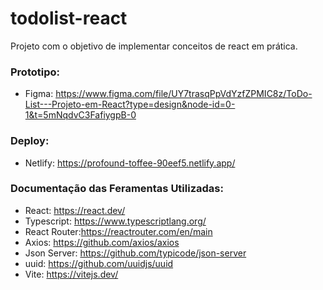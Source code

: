 # todolist-react
Projeto com o objetivo de implementar conceitos de react em prática.

### Prototipo:
- Figma: https://www.figma.com/file/UY7trasqPpVdYzfZPMIC8z/ToDo-List---Projeto-em-React?type=design&node-id=0-1&t=5mNqdvC3FafiygpB-0

### Deploy:
- Netlify: https://profound-toffee-90eef5.netlify.app/

### Documentação das Feramentas Utilizadas:
- React: https://react.dev/
- Typescript: https://www.typescriptlang.org/
- React Router:https://reactrouter.com/en/main
- Axios: https://github.com/axios/axios
- Json Server: https://github.com/typicode/json-server
- uuid: https://github.com/uuidjs/uuid
- Vite: https://vitejs.dev/
